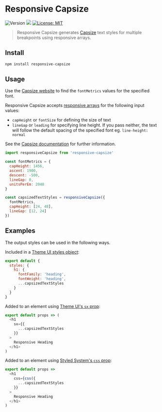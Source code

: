 # Responsive Capsize

<p>
  <img alt="Version" src="https://img.shields.io/npm/v/responsive-capsize" />
  <img src="https://img.shields.io/node/v/responsive-capsize" />
  <a href="#" target="_blank">
    <img alt="License: MIT" src="https://img.shields.io/npm/l/responsive-capsize" />
  </a>
</p>

> Responsive Capsize generates [Capsize](https://seek-oss.github.io/capsize/) text styles for multiple breakpoints using responsive arrays.

## Install

```sh
npm install responsive-capsize
```

## Usage

Use the [Capsize website](https://seek-oss.github.io/capsize/) to find the `fontMetrics` values for the specified font.

Responsive Capsize accepts [responsive arrays](https://styled-system.com/css/#responsive-arrays) for the following input values:

- `capHeight` or `fontSize` for defining the size of text
- `lineGap` or `leading` for specifying line height. If you pass neither, the text will follow the default spacing of the specified font eg. `line-height: normal`

See the [Capsize documentation](https://github.com/seek-oss/capsize/blob/master/packages/capsize/README.md) for further information.

```js
import responsiveCapsize from 'responsive-capsize'

const fontMetrics = {
  capHeight: 1456,
  ascent: 1900,
  descent: -500,
  lineGap: 0,
  unitsPerEm: 2048
}

const capsizedTextStyles = responsiveCapsize({
  fontMetrics,
  capHeight: [24, 48],
  lineGap: [12, 24]
})
```

## Examples

The output styles can be used in the following ways.

Included in a [Theme UI styles object](https://theme-ui.com/theme-spec#styles):

```js
export default {
  styles: {
    h1: {
      fontFamily: 'heading',
      fontWeight: 'heading',
      ...capsizedTextStyles
    }
  }
}
```

Added to an element using [Theme UI's `sx` prop](https://theme-ui.com/sx-prop):

```js
export default props => (
  <h1
    sx={{
      ...capsizedTextStyles
    }}
  >
    Responsive Heading
  </h1>
)
```

Added to an element using [Styled System's `css` prop](https://styled-system.com/css):

```js
export default props =>
  <h1
    css={css({
      ...capsizedTextStyles
    }}
  >
    Responsive Heading
  </h1>
)
```
